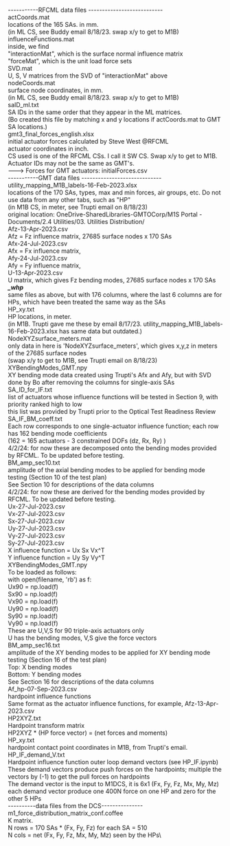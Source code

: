 -----------RFCML data files ---------------------------\
actCoords.mat\
	locations of the 165 SAs. in mm.\
	(in ML CS, see Buddy email 8/18/23. swap x/y to get to M1B)\
influenceFunctions.mat\
	inside, we find\
		"interactionMat", which is the surface normal influence matrix\
		"forceMat", which is the unit load force sets\
SVD.mat\
	U, S, V matrices from the SVD of "interactionMat" above\
nodeCoords.mat\
	surface node coordinates, in mm.\
	(in ML CS, see Buddy email 8/18/23. swap x/y to get to M1B)\
saID_ml.txt\
	SA IDs in the same order that they appear in the ML matrices.\
	(Bo created this file by matching x and y locations if actCoords.mat to GMT SA locations.)\
gmt3_final_forces_english.xlsx\
	initial actuator forces calculated by Steve West @RFCML\
	actuator coordinates in inch.\
	CS used is one of the RFCML CSs. I call it SW CS. Swap x/y to get to M1B.\
	Actuator IDs may not be the same as GMT's.\
	---> Forces for GMT actuators: initialForces.csv\
-----------GMT data files -----------------------------\
utility_mapping_M1B_labels-16-Feb-2023.xlsx\
	locations of the 170 SAs, types, max and min forces, air groups, etc. Do not use data from any other tabs, such as "HP"\
	(in M1B CS, in meter, see Trupti email on 8/18/23)\
	original location: OneDrive-SharedLibraries-GMTOCorp/M1S Portal - Documents/2.4 Utilities/03. Utilities Distribution/\
Afz-13-Apr-2023.csv\
	Afz = Fz influence matrix, 27685 surface nodes x 170 SAs\
Afx-24-Jul-2023.csv\
	Afx = Fx influence matrix,\
Afy-24-Jul-2023.csv\
	Afy = Fy influence matrix,\
U-13-Apr-2023.csv\
	U matrix, which gives Fz bending modes, 27685 surface nodes x 170 SAs\
***_whp***\
	same files as above, but with 176 columns, where the last 6 columns are for HPs, which have been treated the same way as the SAs\
HP_xy.txt\
	HP locations, in meter.\
	(in M1B. Trupti gave me these by email 8/17/23. utility_mapping_M1B_labels-16-Feb-2023.xlsx has same data but outdated.)\
NodeXYZsurface_meters.mat\
	only data in here is 'NodeXYZsurface_meters', which gives x,y,z in meters of the 27685 surface nodes\
	(swap x/y to get to M1B, see Trupti email on 8/18/23)\
XYBendingModes_GMT.npy\
	XY bending mode data created using Trupti's Afx and Afy, but with SVD done by Bo after removing the columns for single-axis SAs\
SA_ID_for_IF.txt\
	list of actuators whose influence functions will be tested in Section 9, with priority ranked high to low\
	this list was provided by Trupti prior to the Optical Test Readiness Review\
SA_IF_BM_coeff.txt\
	Each row corresponds to one single-actuator influence function; each row has 162 bending mode coefficients\
	(162 = 165 actuators - 3 constrained DOFs (dz, Rx, Ry) )\
	4/2/24: for now these are decomposed onto the bending modes provided by RFCML. To be updated before testing.\
BM_amp_sec10.txt\
	amplitude of the axial bending modes to be applied for bending mode testing (Section 10 of the test plan)\
	See Section 10 for descriptions of the data columns\
	4/2/24: for now these are derived for the bending modes provided by RFCML. To be updated before testing.\
Ux-27-Jul-2023.csv\
Vx-27-Jul-2023.csv\
Sx-27-Jul-2023.csv\
Uy-27-Jul-2023.csv\
Vy-27-Jul-2023.csv\
Sy-27-Jul-2023.csv\
	X influence function = Ux Sx Vx^T\
	Y influence function = Uy Sy Vy^T\
XYBendingModes_GMT.npy\
    To be loaded as follows:\
	    with open(filename, 'rb') as f:\
    	    Ux90 = np.load(f)\
        	Sx90 = np.load(f)\
	        Vx90 = np.load(f)\
	        Uy90 = np.load(f)\
	        Sy90 = np.load(f)\
	        Vy90 = np.load(f)\
	These are U,V,S for 90 triple-axis actuators only\
		U has the bending modes, V,S give the force vectors\
BM_amp_sec16.txt\
	amplitude of the XY bending modes to be applied for XY bending mode testing (Section 16 of the test plan)\
	Top: X bending modes\
	Bottom: Y bending modes\
	See Section 16 for descriptions of the data columns\
Af_hp-07-Sep-2023.csv\
	hardpoint influence functions\
	Same format as the actuator influence functions, for example, Afz-13-Apr-2023.csv\
HP2XYZ.txt\
	Hardpoint transform matrix\
	HP2XYZ * (HP force vector) = (net forces and moments)\
HP_xy.txt\
	hardpoint contact point coordinates in M1B, from Trupti's email.\
HP_IF_demand_V.txt\
	Hardpoint influence function outer loop demand vectors (see HP_IF.ipynb)\
	These demand vectors produce push forces on the hardpoints; multiple the vectors by (-1) to get the pull forces on hardpoints\
	The demand vector is the input to M1DCS, it is 6x1 (Fx, Fy, Fz, Mx, My, Mz)\
	each demand vector produce one 400N force on one HP and zero for the other 5 HPs\
----------data files from the DCS---------------\
m1_force_distribution_matrix_conf.coffee\
	K matrix. \
		N rows = 170 SAs * (Fx, Fy, Fz) for each SA = 510\
		N cols = net (Fx, Fy, Fz, Mx, My, Mz) seen by the HPs\

